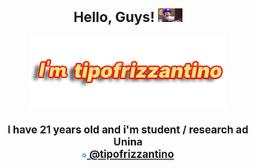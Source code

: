 <h1 align='center'>
  Hello, Guys! <img src="https://github.com/antoniolanuto2001/antoniolanuto2001/blob/main/gifintro.gif" width="50px">
</h1>

<p align='center'>
    <img src="https://github.com/antoniolanuto2001/antoniolanuto2001/blob/main/presentazione.png" alt="tipofrizzantino">
  
</p>
<h2 align='center'>
  I have 21 years old and i'm student / research ad Unina </br>
  <a href="https://twitter.com/tipofrizzantino">
  <img src="https://github.com/antoniolanuto2001/antoniolanuto2001/blob/main/twitterIcon.png" width="10 px" alt="twitter"> @tipofrizzantino 
  </a>
  </br>
</h2></br>
